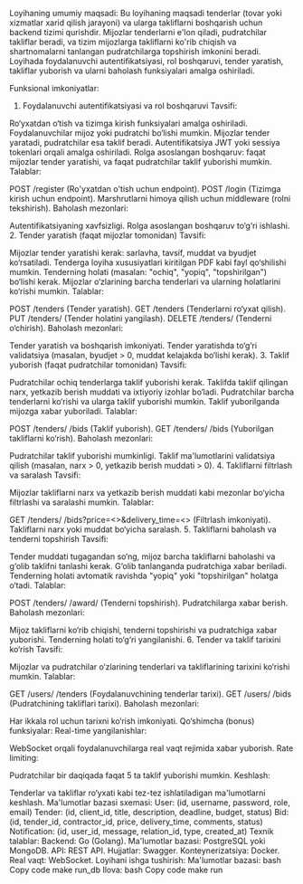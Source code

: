 Loyihaning umumiy maqsadi:
Bu loyihaning maqsadi tenderlar (tovar yoki xizmatlar xarid qilish jarayoni) va ularga takliflarni boshqarish uchun backend tizimi qurishdir. Mijozlar tenderlarni e'lon qiladi, pudratchilar takliflar beradi, va tizim mijozlarga takliflarni ko'rib chiqish va shartnomalarni tanlangan pudratchilarga topshirish imkonini beradi. Loyihada foydalanuvchi autentifikatsiyasi, rol boshqaruvi, tender yaratish, takliflar yuborish va ularni baholash funksiyalari amalga oshiriladi.

Funksional imkoniyatlar:
1. Foydalanuvchi autentifikatsiyasi va rol boshqaruvi
Tavsifi:

Ro‘yxatdan o‘tish va tizimga kirish funksiyalari amalga oshiriladi.
Foydalanuvchilar mijoz yoki pudratchi bo‘lishi mumkin.
Mijozlar tender yaratadi, pudratchilar esa taklif beradi.
Autentifikatsiya JWT yoki sessiya tokenlari orqali amalga oshiriladi.
Rolga asoslangan boshqaruv: faqat mijozlar tender yaratishi, va faqat pudratchilar taklif yuborishi mumkin.
Talablar:

POST /register (Ro'yxatdan o'tish uchun endpoint).
POST /login (Tizimga kirish uchun endpoint).
Marshrutlarni himoya qilish uchun middleware (rolni tekshirish).
Baholash mezonlari:

Autentifikatsiyaning xavfsizligi.
Rolga asoslangan boshqaruv to‘g‘ri ishlashi.
2. Tender yaratish (faqat mijozlar tomonidan)
Tavsifi:

Mijozlar tender yaratishi kerak: sarlavha, tavsif, muddat va byudjet ko‘rsatiladi.
Tenderga loyiha xususiyatlari kiritilgan PDF kabi fayl qo‘shilishi mumkin.
Tenderning holati (masalan: "ochiq", "yopiq", "topshirilgan") bo‘lishi kerak.
Mijozlar o‘zlarining barcha tenderlari va ularning holatlarini ko‘rishi mumkin.
Talablar:

POST /tenders (Tender yaratish).
GET /tenders (Tenderlarni ro‘yxat qilish).
PUT /tenders/
(Tender holatini yangilash).
DELETE /tenders/
(Tenderni o‘chirish).
Baholash mezonlari:

Tender yaratish va boshqarish imkoniyati.
Tender yaratishda to‘g‘ri validatsiya (masalan, byudjet > 0, muddat kelajakda bo‘lishi kerak).
3. Taklif yuborish (faqat pudratchilar tomonidan)
Tavsifi:

Pudratchilar ochiq tenderlarga taklif yuborishi kerak.
Taklifda taklif qilingan narx, yetkazib berish muddati va ixtiyoriy izohlar bo‘ladi.
Pudratchilar barcha tenderlarni ko‘rishi va ularga taklif yuborishi mumkin.
Taklif yuborilganda mijozga xabar yuboriladi.
Talablar:

POST /tenders/
/bids (Taklif yuborish).
GET /tenders/
/bids (Yuborilgan takliflarni ko‘rish).
Baholash mezonlari:

Pudratchilar taklif yuborishi mumkinligi.
Taklif ma'lumotlarini validatsiya qilish (masalan, narx > 0, yetkazib berish muddati > 0).
4. Takliflarni filtrlash va saralash
Tavsifi:

Mijozlar takliflarni narx va yetkazib berish muddati kabi mezonlar bo‘yicha filtrlashi va saralashi mumkin.
Talablar:

GET /tenders/
/bids?price=<>&delivery_time=<> (Filtrlash imkoniyati).
Takliflarni narx yoki muddat bo‘yicha saralash.
5. Takliflarni baholash va tenderni topshirish
Tavsifi:

Tender muddati tugagandan so‘ng, mijoz barcha takliflarni baholashi va g‘olib taklifni tanlashi kerak.
G‘olib tanlanganda pudratchiga xabar beriladi.
Tenderning holati avtomatik ravishda "yopiq" yoki "topshirilgan" holatga o‘tadi.
Talablar:

POST /tenders/
/award/
(Tenderni topshirish).
Pudratchilarga xabar berish.
Baholash mezonlari:

Mijoz takliflarni ko‘rib chiqishi, tenderni topshirishi va pudratchiga xabar yuborishi.
Tenderning holati to‘g‘ri yangilanishi.
6. Tender va taklif tarixini ko‘rish
Tavsifi:

Mijozlar va pudratchilar o‘zlarining tenderlari va takliflarining tarixini ko‘rishi mumkin.
Talablar:

GET /users/
/tenders (Foydalanuvchining tenderlar tarixi).
GET /users/
/bids (Pudratchining takliflari tarixi).
Baholash mezonlari:

Har ikkala rol uchun tarixni ko‘rish imkoniyati.
Qo‘shimcha (bonus) funksiyalar:
Real-time yangilanishlar:

WebSocket orqali foydalanuvchilarga real vaqt rejimida xabar yuborish.
Rate limiting:

Pudratchilar bir daqiqada faqat 5 ta taklif yuborishi mumkin.
Keshlash:

Tenderlar va takliflar ro‘yxati kabi tez-tez ishlatiladigan ma'lumotlarni keshlash.
Ma'lumotlar bazasi sxemasi:
User: (id, username, password, role, email)
Tender: (id, client_id, title, description, deadline, budget, status)
Bid: (id, tender_id, contractor_id, price, delivery_time, comments, status)
Notification: (id, user_id, message, relation_id, type, created_at)
Texnik talablar:
Backend: Go (Golang).
Ma'lumotlar bazasi: PostgreSQL yoki MongoDB.
API: REST API.
Hujjatlar: Swagger.
Konteynerizatsiya: Docker.
Real vaqt: WebSocket.
Loyihani ishga tushirish:
Ma'lumotlar bazasi:
bash
Copy code
make run_db
Ilova:
bash
Copy code
make run

